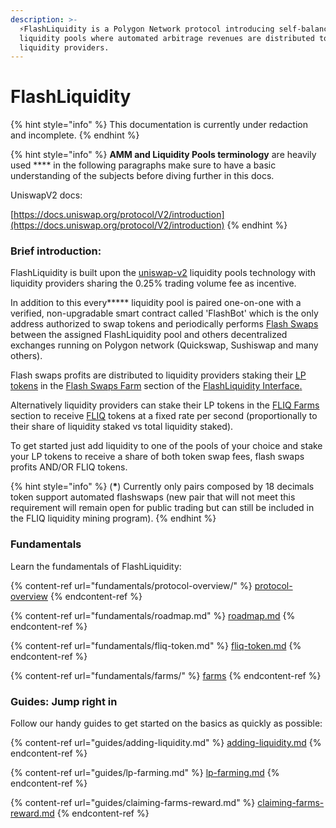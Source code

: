 ```yaml
---
description: >-
  ⚡FlashLiquidity is a Polygon Network protocol introducing self-balancing
  liquidity pools where automated arbitrage revenues are distributed to
  liquidity providers.
---
```


# FlashLiquidity

{% hint style="info" %}
This documentation is currently under redaction and incomplete.
{% endhint %}

{% hint style="info" %}
**AMM and Liquidity Pools terminology** are heavily used **** in the following paragraphs make sure to have a basic understanding of the subjects before diving further in this docs.

UniswapV2 docs:

[https://docs.uniswap.org/protocol/V2/introduction](https://docs.uniswap.org/protocol/V2/introduction)
{% endhint %}

### Brief introduction:

FlashLiquidity is built upon the [uniswap-v2](https://github.com/Uniswap/v2-core) liquidity pools technology with liquidity providers sharing the 0.25% trading volume fee as incentive.

In addition to this every**\*** liquidity pool is paired one-on-one with a verified, non-upgradable smart contract called 'FlashBot' which is the only address authorized to swap tokens and periodically performs [Flash Swaps](https://docs.uniswap.org/protocol/V2/guides/smart-contract-integration/using-flash-swaps) between the assigned FlashLiquidity pool and others decentralized exchanges running on Polygon network (Quickswap, Sushiswap and many others).

Flash swaps profits are distributed to liquidity providers staking their [LP tokens](https://coinmarketcap.com/alexandria/glossary/liquidity-provider-tokens-lp-tokens) in the [Flash Swaps Farm](https://www.flashliquidity.finance/#/farm/flashswap) section of the [FlashLiquidity Interface](https://www.flashliquidity.finance/#/farm/flashswap)[.](https://www.flashliquidity.finance)

Alternatively liquidity providers can stake their LP tokens in the [FLIQ Farms ](fundamentals/farms/fliq-farms.md)section to receive [FLIQ](fundamentals/fliq-token.md) tokens at a fixed rate per second (proportionally to their share of liquidity staked vs total liquidity staked).&#x20;

To get started just add liquidity to one of the pools of your choice and stake your LP tokens to receive a share of both token swap fees, flash swaps profits AND/OR FLIQ tokens.

{% hint style="info" %}
(**\***) Currently only pairs composed by 18 decimals token support automated flashswaps (new pair that will not meet this requirement will remain open for public trading but can still be included in the FLIQ liquidity mining program).
{% endhint %}

### Fundamentals

Learn the fundamentals of FlashLiquidity:

{% content-ref url="fundamentals/protocol-overview/" %}
[protocol-overview](fundamentals/protocol-overview/)
{% endcontent-ref %}

{% content-ref url="fundamentals/roadmap.md" %}
[roadmap.md](fundamentals/roadmap.md)
{% endcontent-ref %}

{% content-ref url="fundamentals/fliq-token.md" %}
[fliq-token.md](fundamentals/fliq-token.md)
{% endcontent-ref %}

{% content-ref url="fundamentals/farms/" %}
[farms](fundamentals/farms/)
{% endcontent-ref %}

### Guides: Jump right in

Follow our handy guides to get started on the basics as quickly as possible:

{% content-ref url="guides/adding-liquidity.md" %}
[adding-liquidity.md](guides/adding-liquidity.md)
{% endcontent-ref %}

{% content-ref url="guides/lp-farming.md" %}
[lp-farming.md](guides/lp-farming.md)
{% endcontent-ref %}

{% content-ref url="guides/claiming-farms-reward.md" %}
[claiming-farms-reward.md](guides/claiming-farms-reward.md)
{% endcontent-ref %}
